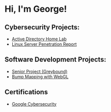 <h1>Hi, I'm George! </h1>

<h2> Cybersecurity Projects: </h2>
  
- [Active Directory Home Lab](https://github.com/George-Upton4/ActiveDirectoryLab)
- [Linux Server Penetration Report](https://github.com/George-Upton4/LinuxPen-Test)

<h2> Software Development Projects: </h2>

- [Senior Project (Greybound)](https://github.com/comp195/senior-project-spring-2022-greybound-2d-pixel-game/tree/Version2)
- [Bump Mapping with WebGL](https://github.com/George-Upton4/BumpMapping)

<h2> Certifications </h2>

- [Google Cybersecurity](https://www.coursera.org/account/accomplishments/professional-cert/XB9EBCRFMACD)
